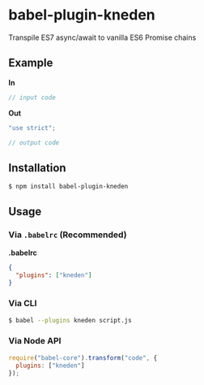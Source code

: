 # babel-plugin-kneden

 Transpile ES7 async/await to vanilla ES6 Promise chains

## Example

**In**

```js
// input code
```

**Out**

```js
"use strict";

// output code
```

## Installation

```sh
$ npm install babel-plugin-kneden
```

## Usage

### Via `.babelrc` (Recommended)

**.babelrc**

```json
{
  "plugins": ["kneden"]
}
```

### Via CLI

```sh
$ babel --plugins kneden script.js
```

### Via Node API

```javascript
require("babel-core").transform("code", {
  plugins: ["kneden"]
});
```
